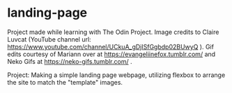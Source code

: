 # landing-page
Project made while learning with The Odin Project. 
Image credits to Claire Luvcat (YouTube channel url: https://www.youtube.com/channel/UCkuA_gDjISfGgbdp02BUwyQ ). Gif edits courtesy of Mariann over at https://evangeliinefox.tumblr.com/ and Neko Gifs at https://neko-gifs.tumblr.com/ .

Project: Making a simple landing page webpage, utilizing flexbox to arrange the site to match the "template" images. 
